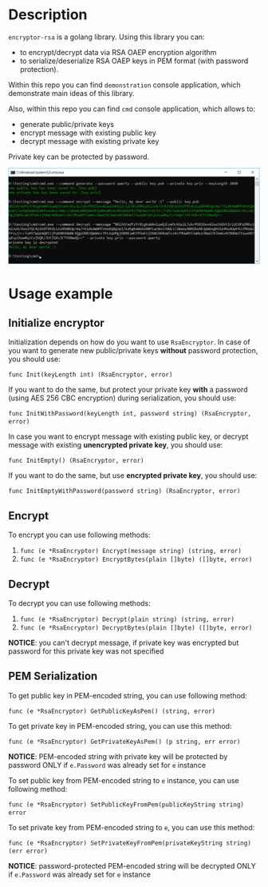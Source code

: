 # Description
`encryptor-rsa` is a golang library. Using this library you can:
* to encrypt/decrypt data via RSA OAEP encryption algorithm
* to serialize/deserialize RSA OAEP keys in PEM format (with password protection).

Within this repo you can find `demonstration` console application, which demonstrate main ideas of this library.

Also, within this repo you can find `cmd` console application, which allows to:
* generate public/private keys
* encrypt message with existing public key
* decrypt message with existing private key

Private key can be protected by password.

![](/images/scr_description.png)

# Usage example

## Initialize encryptor

Initialization depends on how do you want to use `RsaEncryptor`. In case of you want to generate new public/private keys **without** password protection, you should use: 
```
func Init(keyLength int) (RsaEncryptor, error)
```

If you want to do the same, but protect your private key **with** a password (using AES 256 CBC encryption) during serialization, you should use:
```
func InitWithPassword(keyLength int, password string) (RsaEncryptor, error)
```

In case you want to encrypt message with existing public key, or decrypt message with existing **unencrypted private key**, you should use:
```
func InitEmpty() (RsaEncryptor, error)
```

If you want to do the same, but use **encrypted private key**, you should use:
```
func InitEmptyWithPassword(password string) (RsaEncryptor, error)
```

## Encrypt

To encrypt you can use following methods:

1. `func (e *RsaEncryptor) Encrypt(message string) (string, error)`
2. `func (e *RsaEncryptor) EncryptBytes(plain []byte) ([]byte, error)`

## Decrypt

To decrypt you can use following methods:

1. `func (e *RsaEncryptor) Decrypt(plain string) (string, error)`
2. `func (e *RsaEncryptor) DecryptBytes(plain []byte) ([]byte, error)`

**NOTICE**: you can't decrypt message, if private key was encrypted but password for this private key was not specified

## PEM Serialization

To get public key in PEM-encoded string, you can use following method:
```
func (e *RsaEncryptor) GetPublicKeyAsPem() (string, error)
```

To get private key in PEM-encoded string, you can use this method:
```
func (e *RsaEncryptor) GetPrivateKeyAsPem() (p string, err error)
```

**NOTICE**: PEM-encoded string with private key will be protected by password ONLY if `e.Password` was already set for `e` instance

To set public key from PEM-encoded string to `e` instance, you can use following method:
```
func (e *RsaEncryptor) SetPublicKeyFromPem(publicKeyString string) error
```

To set private key from PEM-encoded string to `e`, you can use this method:
```
func (e *RsaEncryptor) SetPrivateKeyFromPem(privateKeyString string) (err error)
```

**NOTICE**: password-protected PEM-encoded string will be decrypted ONLY if `e.Password` was already set for `e` instance